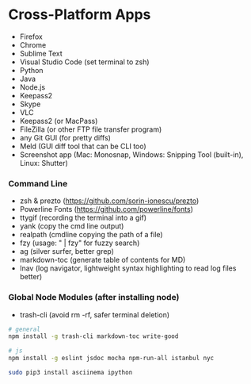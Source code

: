 # Cross-Platform Apps

- Firefox
- Chrome
- Sublime Text
- Visual Studio Code (set terminal to zsh)
- Python
- Java
- Node.js
- Keepass2
- Skype
- VLC
- Keepass2 (or MacPass)
- FileZilla (or other FTP file transfer program)
- any Git GUI (for pretty diffs)
- Meld (GUI diff tool that can be CLI too)
- Screenshot app (Mac: Monosnap, Windows: Snipping Tool (built-in), Linux: Shutter)

### Command Line
- zsh & prezto (https://github.com/sorin-ionescu/prezto)
- Powerline Fonts (https://github.com/powerline/fonts)
- ttygif (recording the terminal into a gif)
- yank (copy the cmd line output)
- realpath (cmdline copying the path of a file)
- fzy (usage: "<cmd> | fzy" for fuzzy search)
- ag (silver surfer, better grep)
- markdown-toc (generate table of contents for MD)
- lnav (log navigator, lightweight syntax highlighting to read log files better)

### Global Node Modules (after installing node)
- trash-cli (avoid rm -rf, safer terminal deletion)
```bash
# general
npm install -g trash-cli markdown-toc write-good

# js
npm install -g eslint jsdoc mocha npm-run-all istanbul nyc

sudo pip3 install asciinema ipython
```
